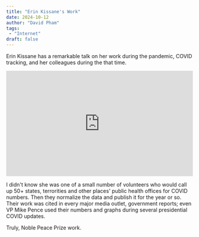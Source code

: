 ```yaml
---
title: "Erin Kissane's Work"
date: 2024-10-12
author: "David Pham"
tags:
 - "Internet"
draft: false
---
```

Erin Kissane has a remarkable talk on her work during the pandemic, COVID tracking, and her colleagues during the that time.

<style>.embed-container { position: relative; padding-bottom: 56.25%; height: 0; overflow: hidden; max-width: 100%; } .embed-container iframe, .embed-container object, .embed-container embed { position: absolute; top: 0; left: 0; width: 100%; height: 100%; }</style><div class='embed-container'><iframe width="560" height="315" src="https://www.youtube.com/embed/0FwM8HdOY-A?si=HS2k8KkBAQXXRzuW" title="YouTube video player" frameborder="0" allow="accelerometer; autoplay; clipboard-write; encrypted-media; gyroscope; picture-in-picture; web-share" referrerpolicy="strict-origin-when-cross-origin" allowfullscreen></iframe></div>

I didn't know she was one of a small number of volunteers who would call up 50+ states, terrorities and other places' public health offices for COVID numbers. Then they normalize the data and publish it for the year or so. Their work was cited in every major media outlet, government reports; even VP Mike Pence used their numbers and graphs during several presidential COVID updates.

Truly, Noble Peace Prize work.
